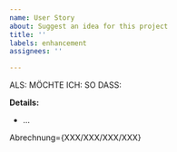 ```yaml
---
name: User Story
about: Suggest an idea for this project
title: ''
labels: enhancement
assignees: ''

---
```


ALS: 
MÖCHTE ICH: 
SO DASS: 

**Details:**
- ...



Abrechnung={XXX/XXX/XXX/XXX}
